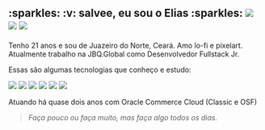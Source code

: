 <h2 display="inline">
  :sparkles: :v: salvee, eu sou o Elias :sparkles: 
  <span>
    <a href="https://linkedin.com/in/elias-inacio0"><img src="https://img.icons8.com/color/26/000000/linkedin.png"/></a>
    <a href="https://codepen.io/eliasinacio"><img src="https://img.icons8.com/ios-filled/26/FFFFFF/codepen.png"/></a>
    <a href="https://twitter.com/_oeliasdev"><img src="https://img.icons8.com/color/26/000000/twitter-squared.png"/></a>
  </span>
</h2>

<p>
  Tenho 21 anos e sou de Juazeiro do Norte, Ceará. Amo lo-fi e pixelart. <br>
  Atualmente trabalho na JBQ.Global como Desenvolvedor Fullstack Jr. 
</p>

<p>
  Essas são algumas tecnologias que conheço e estudo:
</p>

<div>
  <img src="https://img.icons8.com/color/36/000000/javascript.png"/>
  <img src="https://img.icons8.com/color/36/000000/typescript.png"/>
  <img src="https://img.icons8.com/officel/36/000000/react.png"/>
  <img src="https://img.icons8.com/nolan/36/react-native.png"/>
  <img src="https://img.icons8.com/emoji/36/000000/nail-polish-.png"/>
  <img src="https://img.icons8.com/color/36/000000/sass.png"/>
</div>

<p> Atuando há quase dois anos com Oracle Commerce Cloud (Classic e OSF) </p>

<!-- <div>
  <img src="https://github-readme-stats.vercel.app/api?username=eliasinacio&count_private=true&show_icons=true&theme=tokyonight" alt="Elias github status" width="430"/>
  &nbsp; &nbsp;
  <img src="https://github-readme-stats.vercel.app/api/top-langs/?username=eliasinacio&layout=compact&theme=tokyonight" alt="Elias Top Languages" width="360"/>
</div> -->

<blockquote> <em> Faça pouco ou faça muito, mas faça algo todos os dias. </em> </blockquote>
